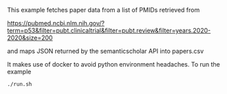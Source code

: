 This example fetches paper data from a list of PMIDs retrieved from

https://pubmed.ncbi.nlm.nih.gov/?term=p53&filter=pubt.clinicaltrial&filter=pubt.review&filter=years.2020-2020&size=200

and maps JSON returned by the semanticscholar API into papers.csv

It makes use of docker to avoid python environment headaches. To run the example

    ./run.sh
